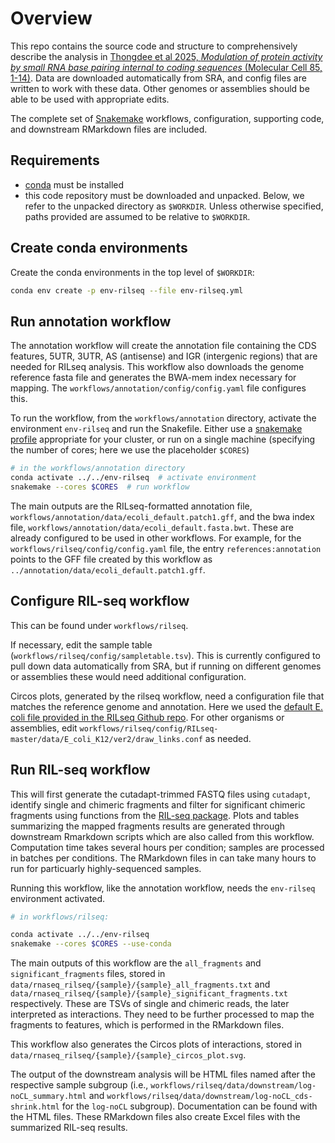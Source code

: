 # Overview

This repo contains the source code and structure to comprehensively describe
the analysis in [Thongdee et al 2025, *Modulation of protein activity by small
RNA base pairing internal to coding sequences* (Molecular Cell 85, 1-14)](https://doi.org/10.1016/j.molcell.2025.03.014).
Data are downloaded automatically from SRA, and config files are written to
work with these data. Other genomes or assemblies should be able to be used
with appropriate edits.

The complete set of
[Snakemake](https://snakemake.readthedocs.io/en/stable/) workflows,
configuration, supporting code, and downstream RMarkdown files are included.

## Requirements

- [conda](https://docs.conda.io/projects/conda/en/latest/user-guide/install/index.html) must be installed
- this code repository must be downloaded and unpacked. Below, we refer to the
  unpacked directory as `$WORKDIR`. Unless otherwise specified, paths provided
  are assumed to be relative to `$WORKDIR`.

## Create conda environments

Create the conda environments in the top level of `$WORKDIR`:

```bash
conda env create -p env-rilseq --file env-rilseq.yml
```

## Run annotation workflow
The annotation workflow will create the annotation file
containing the CDS
features, 5UTR, 3UTR, AS (antisense) and IGR (intergenic regions) that are
needed for RILseq analysis. This workflow also downloads the genome reference fasta
file and generates the BWA-mem index necessary for mapping.
The `workflows/annotation/config/config.yaml`
file configures this.

To run the workflow, from the `workflows/annotation` directory, activate the
environment `env-rilseq` and run the Snakefile. Either use a [snakemake
profile](https://snakemake.readthedocs.io/en/stable/executing/cli.html#profiles)
appropriate for your cluster, or run on a single machine (specifying the number
of cores; here we use the placeholder `$CORES`)

```bash
# in the workflows/annotation directory
conda activate ../../env-rilseq  # activate environment
snakemake --cores $CORES  # run workflow
```

The main outputs are the RILseq-formatted annotation file,
`workflows/annotation/data/ecoli_default.patch1.gff`, and the bwa index file,
`workflows/annotation/data/ecoli_default.fasta.bwt`. These are already
configured to be used in other workflows. For example, for the
`workflows/rilseq/config/config.yaml` file, the entry `references:annotation`
points to the GFF file created by this workflow as
`../annotation/data/ecoli_default.patch1.gff`.

## Configure RIL-seq workflow

This can be found under `workflows/rilseq`. 

If necessary, edit the sample table (`workflows/rilseq/config/sampletable.tsv`).
This is currently configured to pull down data automatically from SRA, but if
running on different genomes or assemblies these would need additional
configuration.

Circos plots, generated by the rilseq workflow, need a configuration file that
matches the reference genome and annotation. Here we used the [default E. coli
file provided in the RILseq Github repo](https://github.com/asafpr/RILseq/blob/master/data/E_coli_K12/ver2/draw_links.conf). For
other organisms or assemblies, edit
`workflows/rilseq/config/RILseq-master/data/E_coli_K12/ver2/draw_links.conf` as
needed.

## Run RIL-seq workflow

This will first generate the cutadapt-trimmed FASTQ files using ``cutadapt``,
identify single and chimeric fragments and filter for significant chimeric
fragments using functions from the [RIL-seq
package](https://github.com/asafpr/RILseq). Plots and tables summarizing the
mapped fragments results are generated through downstream Rmarkdown scripts
which are also called from this workflow. Computation time takes several hours
per condition; samples are processed in batches per conditions. The RMarkdown
files in can take many hours to run for particuarly highly-sequenced samples.

Running this workflow, like the annotation workflow, needs the `env-rilseq`
environment activated.

```bash
# in workflows/rilseq:

conda activate ../../env-rilseq
snakemake --cores $CORES --use-conda
```

The main outputs of this workflow are the `all_fragments` and
`significant_fragments` files, stored in
`data/rnaseq_rilseq/{sample}/{sample}_all_fragments.txt` and
`data/rnaseq_rilseq/{sample}/{sample}_significant_fragments.txt` respectively.
These are TSVs of single and chimeric reads, the later interpreted as
interactions. They need to be further processed to map the fragments to
features, which is performed in the RMarkdown files.

This workflow also generates the Circos plots of interactions, stored in
`data/rnaseq_rilseq/{sample}/{sample}_circos_plot.svg`.

The output of the downstream analysis will be HTML files named after the
respective sample subgroup (i.e.,
`workflows/rilseq/data/downstream/log-noCL_summary.html` and
`workflows/rilseq/data/downstream/log-noCL_cds-shrink.html` for the `log-noCL`
subgroup). Documentation can be found with the HTML files. These RMarkdown
files also create Excel files with the summarized RIL-seq results.
